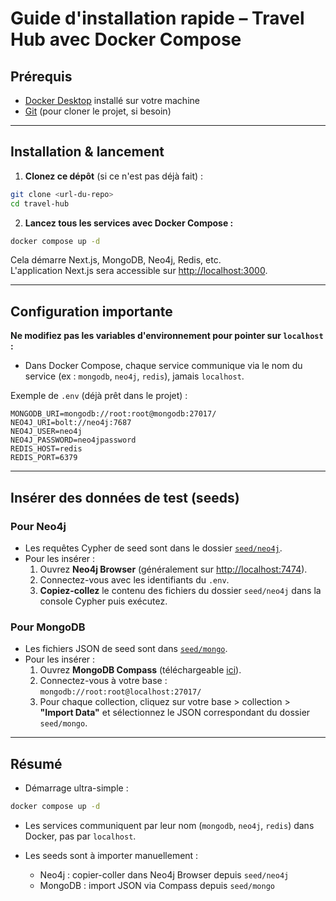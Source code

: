 # Guide d'installation rapide – Travel Hub avec Docker Compose

## Prérequis

- [Docker Desktop](https://www.docker.com/products/docker-desktop/) installé sur votre machine
- [Git](https://git-scm.com/) (pour cloner le projet, si besoin)

---

## Installation & lancement

1. **Clonez ce dépôt** (si ce n'est pas déjà fait) :

```bash
git clone <url-du-repo>
cd travel-hub
```

2. **Lancez tous les services avec Docker Compose :**

```bash
docker compose up -d
```

Cela démarre Next.js, MongoDB, Neo4j, Redis, etc.  
L'application Next.js sera accessible sur [http://localhost:3000](http://localhost:3000).

---

## Configuration importante

**Ne modifiez pas les variables d'environnement pour pointer sur `localhost` :**

- Dans Docker Compose, chaque service communique via le nom du service (ex : `mongodb`, `neo4j`, `redis`), jamais `localhost`.

Exemple de `.env` (déjà prêt dans le projet) :

```env
MONGODB_URI=mongodb://root:root@mongodb:27017/
NEO4J_URI=bolt://neo4j:7687
NEO4J_USER=neo4j
NEO4J_PASSWORD=neo4jpassword
REDIS_HOST=redis
REDIS_PORT=6379
```

---

## Insérer des données de test (seeds)

### Pour Neo4j

- Les requêtes Cypher de seed sont dans le dossier [`seed/neo4j`](./seed/neo4j).
- Pour les insérer :
  1. Ouvrez **Neo4j Browser** (généralement sur [http://localhost:7474](http://localhost:7474)).
  2. Connectez-vous avec les identifiants du `.env`.
  3. **Copiez-collez** le contenu des fichiers du dossier `seed/neo4j` dans la console Cypher puis exécutez.

### Pour MongoDB

- Les fichiers JSON de seed sont dans [`seed/mongo`](./seed/mongo).
- Pour les insérer :
  1. Ouvrez **MongoDB Compass** (téléchargeable [ici](https://www.mongodb.com/try/download/compass)).
  2. Connectez-vous à votre base : `mongodb://root:root@localhost:27017/`
  3. Pour chaque collection, cliquez sur votre base > collection > **"Import Data"** et sélectionnez le JSON correspondant du dossier `seed/mongo`.

---

## Résumé

- Démarrage ultra-simple :  

```bash
docker compose up -d
```

- Les services communiquent par leur nom (`mongodb`, `neo4j`, `redis`) dans Docker, pas par `localhost`.

- Les seeds sont à importer manuellement :
  - Neo4j : copier-coller dans Neo4j Browser depuis `seed/neo4j`
  - MongoDB : import JSON via Compass depuis `seed/mongo`